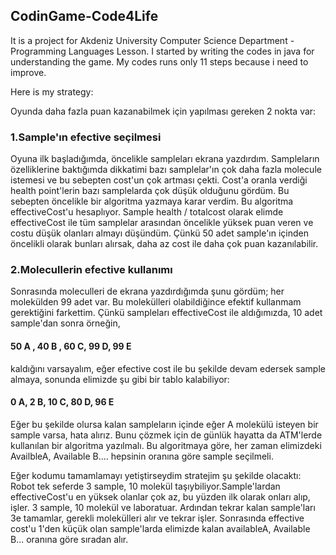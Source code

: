 ## CodinGame-Code4Life

It is a project for Akdeniz University Computer Science Department - Programming Languages Lesson. 
I started by writing the codes in java for understanding the game. My codes runs only 11 steps because i need to improve. 

Here is my strategy:

Oyunda daha fazla puan kazanabilmek için yapılması gereken 2 nokta var: 

### 1.Sample'ın efective seçilmesi
Oyuna ilk başladığımda, öncelikle sampleları ekrana yazdırdım. Sampleların özelliklerine baktığımda dikkatimi bazı samplelar'ın çok daha fazla molecule istemesi ve bu sebepten cost'un çok artması çekti. Cost'a oranla verdiği health point'lerin bazı samplelarda çok düşük olduğunu gördüm. Bu sebepten öncelikle bir algoritma yazmaya karar verdim. Bu algoritma effectiveCost'u hesaplıyor. Sample health / totalcost olarak elimde effectiveCost ile tüm samplelar arasından öncelikle yüksek puan veren ve costu düşük olanları almayı düşündüm. Çünkü 50 adet sample'ın içinden öncelikli olarak bunları alırsak, daha az cost ile daha çok puan kazanılabilir. 

### 2.Molecullerin efective kullanımı
Sonrasında moleculleri de ekrana yazdırdığımda şunu gördüm; her molekülden 99 adet var. Bu molekülleri olabildiğince efektif kullanmam gerektiğini farkettim. Çünkü sampleları effectiveCost ile aldığımızda, 10 adet sample'dan sonra örneğin, 

#### 50 A , 40 B , 60 C, 99 D, 99 E 

kaldığını varsayalım, eğer efective cost ile bu şekilde devam edersek sample almaya, sonunda elimizde şu gibi bir tablo kalabiliyor:

#### 0 A, 2 B, 10 C, 80 D, 96 E 

Eğer bu şekilde olursa kalan sampleların içinde eğer A molekülü isteyen bir sample varsa, hata alırız. 
Bunu çözmek için de günlük hayatta da ATM'lerde kullanılan bir algoritma yazılmalı. Bu algoritmaya göre, her zaman elimizdeki AvailbleA, Available B.... hepsinin oranına göre sample seçilmeli.


Eğer kodumu tamamlamayı yetiştirseydim stratejim şu şekilde olacaktı:
Robot tek seferde 3 sample, 10 molekül taşıybiliyor.Sample'lardan effectiveCost'u en yüksek olanlar çok az, bu yüzden ilk olarak onları alıp, işler. 3 sample, 10 molekül ve laboratuar. Ardından tekrar kalan sample'ları 3e tamamlar, gerekli molekülleri alır ve tekrar işler. Sonrasında effective cost'u 1'den küçük olan sample'larda elimizde kalan availableA, Available B... oranına göre sıradan alır. 


